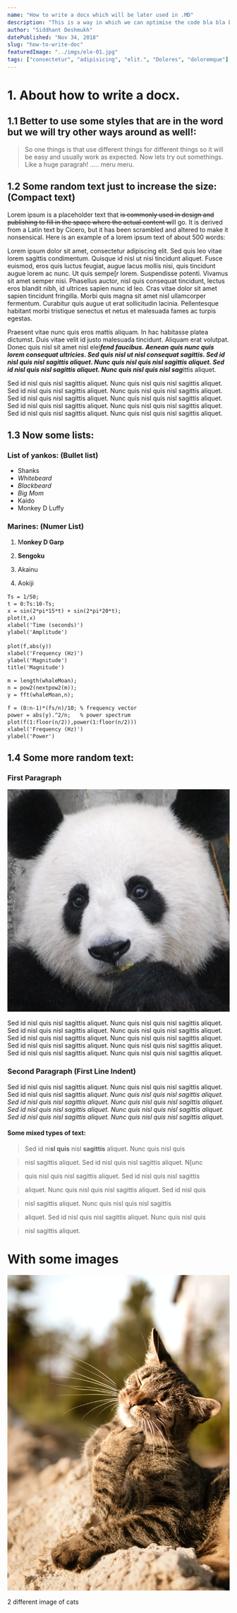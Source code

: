 ```yaml
---
name: "How to write a docx which will be later used in .MD"
description: "This is a way in which we can optimise the code bla bla bla Lorem ipsum dolor sit, amet consectetur adipisicing elit. Aliquid sequi necessitatibus atque omnis neque, dolorem distinctio possimus quis reiciendis repellendus."
author: "Siddhant Deshmukh"
datePublished: "Nov 34, 2018"
slug: "how-to-write-doc"
featuredImage: "../imgs/ele-01.jpg"
tags: ["consectetur", "adipisicing", "elit.", "Dolores", "doloremque"]
---
```


# 1. About how to write a docx. 

## 1.1 Better to use some styles that are in the word but we will try other ways around as well!:

> So one things is that use different things for different things so it
> will be easy and usually work as expected. Now lets try out
> somethings. Like a huge paragrah! ..... meru meru.

## 1.2 Some random text just to increase the size: (Compact text)

Lorem ipsum is a placeholder text that ~~is commonly used in design and
publishing to fill in the space where the actual content w~~ill go. It
is derived from a Latin text by Cicero, but it has been scrambled and
altered to make it nonsensical. Here is an example of a lorem ipsum text
of about 500 words:

Lorem ipsum dolor sit amet, consectetur adipiscing elit. Sed quis leo
vitae lorem sagittis condimentum. Quisque id nisl ut nisi tincidunt
aliquet. Fusce euismod, eros quis luctus feugiat, augue lacus mollis
nisi, quis tincidunt augue lorem ac nunc. Ut quis sempe[r lorem.
Suspendisse potenti. Vivamus sit amet semper nisi. Phasellus auctor,
nisl quis consequat tincidunt, lectus eros blandit nibh, id ultrices
sapien nunc id leo. Cras vitae dolor sit amet sapien tincidunt
fringilla. Morbi quis magna sit amet nisl ullamcorper
fermentum. Curabitur quis augue ut erat sollicitudin
lacinia. Pellentesque habitant morbi tristique senectus et netus et
malesuada fames ac turpis egestas.

Praesent vitae nunc quis eros mattis
aliquam. In hac habitasse platea dictumst. Duis vitae velit id justo
malesuada tincidunt. Aliquam erat volutpat. Donec quis nisl sit amet
nisl elei***fend faucibus. Aenean quis nunc quis lorem consequat
ultricies. Sed quis nisl ut nisl consequat sagittis. Sed id nisl quis
nisl sagittis aliquet. Nunc quis nisl quis nisl sagittis aliquet. Sed id
nisl quis nisl sagittis aliquet. Nunc quis nisl quis nisl sag***ittis
aliquet.

Sed id nisl quis nisl sagittis aliquet. Nunc quis nisl quis nisl
sagittis aliquet. Sed id nisl quis nisl sagittis aliquet. Nunc quis nisl
quis nisl sagittis aliquet. Sed id nisl quis nisl sagittis aliquet. Nunc
quis nisl quis nisl sagittis aliquet. Sed id nisl quis nisl sagittis
aliquet. Nunc quis nisl quis nisl sagittis aliquet. Sed id nisl quis
nisl sagittis aliquet. Nunc quis nisl quis nisl sagittis aliquet.

## 1.3 Now some lists:

### List of yankos: (Bullet list)

  * Shanks
  * *Whitebeard*
  * *Blackbeard*
  * *Big Mom*
  * Kaido
  * Monkey D Luffy

### Marines: (Numer List)

1.  M**onkey D Garp**
2.  **Sengoku**

3.  Akainu
4.  Aokiji


```
Ts = 1/50;
t = 0:Ts:10-Ts;
x = sin(2*pi*15*t) + sin(2*pi*20*t);
plot(t,x)
xlabel('Time (seconds)')
ylabel('Amplitude')

plot(f,abs(y))
xlabel('Frequency (Hz)')
ylabel('Magnitude')
title('Magnitude')
```

```
m = length(whaleMoan);
n = pow2(nextpow2(m));
y = fft(whaleMoan,n);
```

```
f = (0:n-1)*(fs/n)/10; % frequency vector
power = abs(y).^2/n;   % power spectrum
plot(f(1:floor(n/2)),power(1:floor(n/2)))
xlabel('Frequency (Hz)')
ylabel('Power')
```

## 1.4 Some more random text:

### First Paragraph 

![image of an panda, Very cute panda](./image1.jpeg)

Sed id nisl quis nisl sagittis aliquet. Nunc quis nisl quis nisl
sagittis aliquet. Sed id nisl quis nisl sagittis aliquet. Nunc quis nisl
quis nisl sagittis aliquet. Sed id nisl quis nisl sagittis aliquet. Nunc
quis nisl quis nisl sagittis aliquet. Sed id nisl quis nisl sagittis
aliquet. Nunc quis nisl quis nisl sagittis aliquet. Sed id nisl quis
nisl sagittis aliquet. Nunc quis nisl quis nisl sagittis aliquet.

### Second Paragraph (First Line Indent)

Sed id nisl quis nisl sagittis aliquet. Nunc quis nisl quis nisl
sagittis aliquet. Sed id nisl quis nisl sagittis ali*quet. Nunc quis
nisl quis nisl sagittis aliquet. Sed id nisl quis nisl sagittis aliquet.
Nunc quis nisl quis nisl sagittis aliquet. Sed id nisl quis nisl
sagittis aliquet. Nunc quis nisl quis nisl sagittis aliquet. Sed id nisl
quis nisl sagittis aliquet. Nunc quis nisl quis nisl sagittis alique*t.

#### Some mixed types of text:

> Sed id ni**sl quis** nisl **sagittis** aliquet. Nunc quis nisl quis

> nisl sagittis aliquet. Sed id nisl quis nisl sagittis aliquet. N[unc

> quis nisl quis nisl sagittis aliquet. Sed id nisl quis nisl sagittis

> aliquet. Nunc quis nisl quis nisl sagittis aliquet. Sed id nisl quis

> nisl sagittis aliquet. Nunc quis nisl quis nisl sagittis

> aliquet. Sed id nisl quis nisl sagittis aliquet. Nunc quis nisl quis

> nisl sagittis aliquet.

# With some images

![image of an cat Very cute cat](./image2.jpeg)

2 different image of cats
